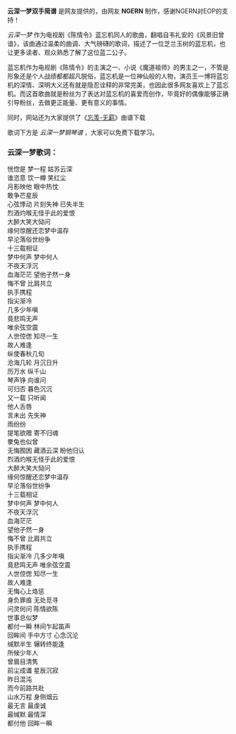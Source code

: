 

**云深一梦双手简谱** 是网友提供的，由网友 **NGERN** 制作，感谢NGERN对EOP的支持！

_云深一梦_
作为电视剧《陈情令》蓝忘机同人的歌曲，翻唱自韦礼安的《风景旧曾谙》，该曲通过温柔的曲调、大气磅礴的歌词，描述了一位芝兰玉树的蓝忘机，也让更多读者、观众熟悉了解了这位蓝二公子。

蓝忘机作为电视剧《陈情令》的主演之一、小说《魔道祖师》的男主之一，不管是形象还是个人战绩都都超凡脱俗，蓝忘机是一位神仙般的人物，演员王一博将蓝忘机的深情、深明大义还有就是隐忍诠释的非常完美，也因此很多网友喜欢上了蓝忘机。而这首歌曲就是粉丝为了表达对蓝忘机的喜爱而创作，毕竟好的偶像能够正确引导粉丝，去做更正能量、更有意义的事情。

同时，网站还为大家提供了《[忘羡-无羁](Music-10620-忘羡-无羁-陈情令主题曲.html "忘羡-无羁")》曲谱下载

歌词下方是 _云深一梦钢琴谱_ ，大家可以免费下载学习。

### 云深一梦歌词：

恍惚是 梦一程 姑苏云深  
谁恣意 饮一樽 笑红尘  
月影映他 眼中热忱  
敢争芒星辰  
心弦悸动 片刻失神 已失半生  
烈酒灼喉无怪乎此的爱恨  
大醉大笑大恸问  
缘何惊醒还恋梦中温存  
早沦落俗世纷争  
十三载相证  
梦中何声 梦中何人  
不夜天浮沉  
血海茫茫 望他孑然一身  
悔不曾 比肩共立  
执手携程  
指尖渐冷  
几多少年嗔  
竟悲鸣无声  
唯余弦空震  
人世倥偬 知尽一生  
故人难逢  
纵使春秋几旬  
沧海几轮 月沉日升  
历万水 纵千山  
琴声铮 向谁问  
可归否 暮色沉沉  
又一载 只听闻  
他人舌唇  
言未出 先失神  
雨纷纷  
提笔欲赠 寄不归魂  
豢兔也似曾  
无悔囿困 藏酒云深 盼他归认  
烈酒灼喉无怪乎此的爱恨  
大醉大笑大恸问  
缘何惊醒还恋梦中温存  
早沦落俗世纷争  
十三载相证  
梦中何声 梦中何人  
不夜天浮沉  
血海茫茫  
望他孑然一身  
悔不曾 比肩共立  
执手携程  
指尖渐冷 几多少年嗔  
竟悲鸣无声 唯余弦空震  
人世倥偬 知尽一生  
故人难逢  
无悔心上烙惩  
身负罪痕 无处觅寻  
问灵何问 陈情欲陈  
世事总似梦  
都付一瞬 林间乍起笛声  
回眸间 手中方寸 心念沉沦  
缄默半生 辗转终能逢  
所候少年人  
曾眉目清隽  
前尘成谶 星辰沉寂  
昨日混沌  
而今前路共赴  
山水万程 身侧烟云  
最无言 最虔诚  
最缄默 最情深  
都付他 回眸一瞬

